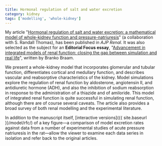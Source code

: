 ```yaml
---
title: Hormonal regulation of salt and water excretion
category: kidney
tags: ['modelling', 'whole-kidney']
---
```


My article "[Hormonal regulation of salt and water excretion: a mathematical
model of whole-kidney function and
pressure-natriuresis](http://dx.doi.org/10.1152/ajprenal.00089.2013)" (a
collaboration with S.&nbsp;Randall Thomas), has been published in *AJP Renal*.
It was also selected as the subject for an **Editorial Focus essay**,
"[Advancement in integrated models of renal function: closing the gap between
simulation and real life](http://dx.doi.org/10.1152/ajprenal.00560.2013)",
written by Branko Braam.

We present a whole-kidney model that incorporates glomerular and tubular
function, differentiates cortical and medullary function, and describes
vascular and reabsorptive characteristics of the kidney.
Model simulations explore the regulation of renal function by aldosterone,
angiotensin II, and antidiuretic hormone (ADH), and also the inhibition of
sodium reabsorption in response to the administration of a thiazide and of
amiloride.
This model of integrated renal function is quite successful in simulating
renal function, although there are of course several caveats.
The article also provides a broad survey of both renal modelling and the
experimental literature.

In addition to the manuscript itself,
[interactive versions]({{ site.baseurl }}/model/rfc/) of a key
figure&mdash;a comparison of model excretion rates against data from a number
of experimental studies of acute pressure natriuresis in the rat&mdash;allow
the viewer to examine each data series in isolation and refer back to the
original articles.
